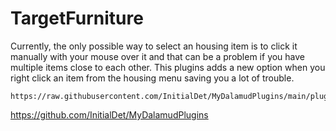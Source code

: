 # TargetFurniture
Currently, the only possible way to select an housing item is to click it manually with your mouse over it and that can be a problem if you have multiple items close to each other. This plugins adds a new option when you right click an item from the housing menu saving you a lot of trouble.

```
https://raw.githubusercontent.com/InitialDet/MyDalamudPlugins/main/pluginmaster.json
```
https://github.com/InitialDet/MyDalamudPlugins